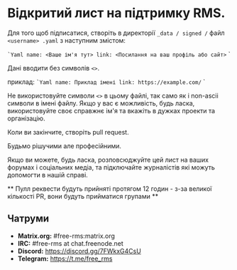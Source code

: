 # Відкритий лист на підтримку RMS.

Для того щоб підписатися, створіть в директорії `_data / signed /` файл `<username> .yaml` з наступним змістом:

`` `Yaml
name: <Ваше ім'я тут>
link: <Посилання на ваш профіль або сайт>
`` `

Дані вводити без символів `<>`.

приклад:
`` `Yaml
name: Приклад імені
link: https://example.com/
`` `

Не використовуйте символи `<>` в цьому файлі, так само як і non-ascii символи в імені файлу.
Якщо у вас є можливість, будь ласка, використовуйте своє справжнє ім'я та вкажіть в дужках проекти та організацію.

Коли ви закінчите, створіть pull request.

Будьмо рішучими але професійними.

Якщо ви можете, будь ласка, розповсюджуйте цей лист на ваших форумах і соціальних медіа, та пiдключайте журналістів якi можуть допомогти в нашій справі.

** Пулл реквести будуть прийняті протягом 12 годин - з-за великої кількості PR, вони будуть прийматися групами **

## Чатруми

- **Matrix.org:** #free-rms:matrix.org
- **IRC:** #free-rms at chat.freenode.net
- **Discord:** https://discord.gg/7FWkxG4CsU
- **Telegram:** https://t.me/free_rms

